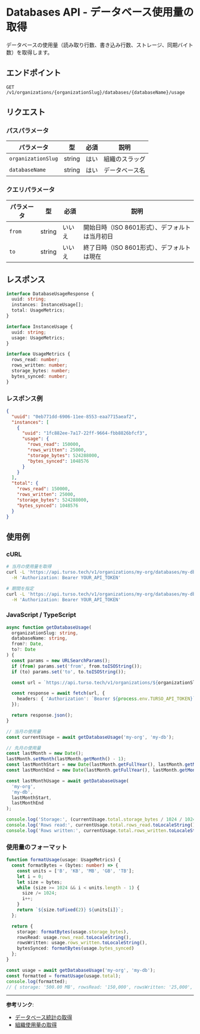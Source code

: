 # Databases API - データベース使用量の取得

データベースの使用量（読み取り行数、書き込み行数、ストレージ、同期バイト数）を取得します。

## エンドポイント

```
GET /v1/organizations/{organizationSlug}/databases/{databaseName}/usage
```

## リクエスト

### パスパラメータ

| パラメータ | 型 | 必須 | 説明 |
|----------|------|------|------|
| `organizationSlug` | string | はい | 組織のスラッグ |
| `databaseName` | string | はい | データベース名 |

### クエリパラメータ

| パラメータ | 型 | 必須 | 説明 |
|----------|------|------|------|
| `from` | string | いいえ | 開始日時（ISO 8601形式）、デフォルトは当月初日 |
| `to` | string | いいえ | 終了日時（ISO 8601形式）、デフォルトは現在 |

## レスポンス

```typescript
interface DatabaseUsageResponse {
  uuid: string;
  instances: InstanceUsage[];
  total: UsageMetrics;
}

interface InstanceUsage {
  uuid: string;
  usage: UsageMetrics;
}

interface UsageMetrics {
  rows_read: number;
  rows_written: number;
  storage_bytes: number;
  bytes_synced: number;
}
```

### レスポンス例

```json
{
  "uuid": "0eb771dd-6906-11ee-8553-eaa7715aeaf2",
  "instances": [
    {
      "uuid": "1fc882ee-7a17-22ff-9664-fbb8826bfcf3",
      "usage": {
        "rows_read": 150000,
        "rows_written": 25000,
        "storage_bytes": 524288000,
        "bytes_synced": 1048576
      }
    }
  ],
  "total": {
    "rows_read": 150000,
    "rows_written": 25000,
    "storage_bytes": 524288000,
    "bytes_synced": 1048576
  }
}
```

## 使用例

### cURL

```bash
# 当月の使用量を取得
curl -L 'https://api.turso.tech/v1/organizations/my-org/databases/my-db/usage' \
  -H 'Authorization: Bearer YOUR_API_TOKEN'

# 期間を指定
curl -L 'https://api.turso.tech/v1/organizations/my-org/databases/my-db/usage?from=2024-01-01T00:00:00Z&to=2024-01-31T23:59:59Z' \
  -H 'Authorization: Bearer YOUR_API_TOKEN'
```

### JavaScript / TypeScript

```typescript
async function getDatabaseUsage(
  organizationSlug: string,
  databaseName: string,
  from?: Date,
  to?: Date
) {
  const params = new URLSearchParams();
  if (from) params.set('from', from.toISOString());
  if (to) params.set('to', to.toISOString());

  const url = `https://api.turso.tech/v1/organizations/${organizationSlug}/databases/${databaseName}/usage?${params}`;

  const response = await fetch(url, {
    headers: { 'Authorization': `Bearer ${process.env.TURSO_API_TOKEN}` }
  });

  return response.json();
}

// 当月の使用量
const currentUsage = await getDatabaseUsage('my-org', 'my-db');

// 先月の使用量
const lastMonth = new Date();
lastMonth.setMonth(lastMonth.getMonth() - 1);
const lastMonthStart = new Date(lastMonth.getFullYear(), lastMonth.getMonth(), 1);
const lastMonthEnd = new Date(lastMonth.getFullYear(), lastMonth.getMonth() + 1, 0);

const lastMonthUsage = await getDatabaseUsage(
  'my-org',
  'my-db',
  lastMonthStart,
  lastMonthEnd
);

console.log('Storage:', (currentUsage.total.storage_bytes / 1024 / 1024).toFixed(2), 'MB');
console.log('Rows read:', currentUsage.total.rows_read.toLocaleString());
console.log('Rows written:', currentUsage.total.rows_written.toLocaleString());
```

### 使用量のフォーマット

```typescript
function formatUsage(usage: UsageMetrics) {
  const formatBytes = (bytes: number) => {
    const units = ['B', 'KB', 'MB', 'GB', 'TB'];
    let i = 0;
    let size = bytes;
    while (size >= 1024 && i < units.length - 1) {
      size /= 1024;
      i++;
    }
    return `${size.toFixed(2)} ${units[i]}`;
  };

  return {
    storage: formatBytes(usage.storage_bytes),
    rowsRead: usage.rows_read.toLocaleString(),
    rowsWritten: usage.rows_written.toLocaleString(),
    bytesSynced: formatBytes(usage.bytes_synced)
  };
}

const usage = await getDatabaseUsage('my-org', 'my-db');
const formatted = formatUsage(usage.total);
console.log(formatted);
// { storage: '500.00 MB', rowsRead: '150,000', rowsWritten: '25,000', bytesSynced: '1.00 MB' }
```

---

**参考リンク**:
- [データベース統計の取得](./11-databases-stats.md)
- [組織使用量の取得](./38-organizations-usage.md)
